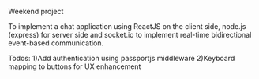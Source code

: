 Weekend project

To implement a chat application using ReactJS on the client side, node.js (express) for server side and socket.io to implement real-time bidirectional event-based communication.


Todos:
1)Add authentication using passportjs middleware
2)Keyboard mapping to buttons for UX enhancement

